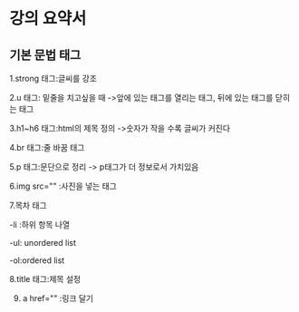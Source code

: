 
<h1>강의 요약서</h1>
<h2>기본 문법 태그</h2>

1.strong 태그:글씨를 강조

2.u 태그: 밑줄을 치고싶을 때
 ->앞에 있는 태그를 열리는 태그, 뒤에 있는 태그를 닫히는 태그

3.h1~h6 태그:html의 제목 정의
->숫자가 작을 수록 글씨가 커진다

4.br 태그:줄 바꿈 태그

5.p 태그:문단으로 정리
-> p태그가 더 정보로서 가치있음

6.img src="" :사진을 넣는 태그


7.목차 태그
 
 -li :하위 항목 나열

 -ul: unordered list

 -ol:ordered list

 8.title 태그:제목 설정

 9. a href="" :링크 달기 
